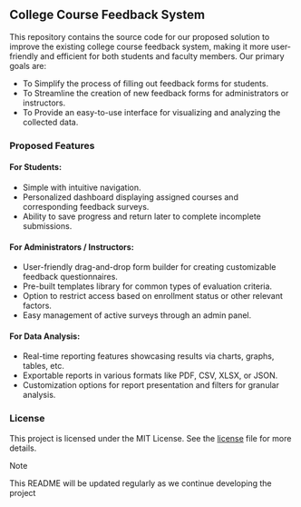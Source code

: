 ## College Course Feedback System

This repository contains the source code for our proposed solution to improve the existing college course feedback system, making it more user-friendly and efficient for both students and faculty members. Our primary goals are:

- To Simplify the process of filling out feedback forms for students.
- To Streamline the creation of new feedback forms for administrators or instructors.
- To Provide an easy-to-use interface for visualizing and analyzing the collected data.

### Proposed Features

#### For Students:
- Simple with intuitive navigation.
- Personalized dashboard displaying assigned courses and corresponding feedback surveys.
- Ability to save progress and return later to complete incomplete submissions.

#### For Administrators / Instructors:
- User-friendly drag-and-drop form builder for creating customizable feedback questionnaires.
- Pre-built templates library for common types of evaluation criteria.
- Option to restrict access based on enrollment status or other relevant factors.
- Easy management of active surveys through an admin panel.

#### For Data Analysis:
- Real-time reporting features showcasing results via charts, graphs, tables, etc.
- Exportable reports in various formats like PDF, CSV, XLSX, or JSON.
- Customization options for report presentation and filters for granular analysis.

### License
This project is licensed under the MIT License. See the [license](license.md) file for more details.

> [!NOTE]
> This README will be updated regularly as we continue developing the project